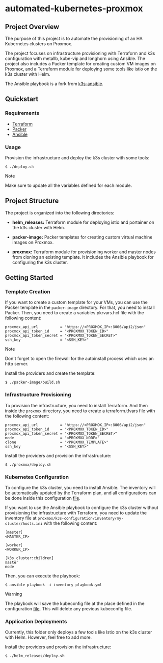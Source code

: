 # automated-kubernetes-proxmox

## Project Overview

The purpose of this project is to automate the provisioning of an HA Kubernetes clusters on Proxmox.

The project focuses on infrastructure provisioning with Terraform and k3s configuration with metallb, kube-vip and longhorn using Ansible. The project also includes a Packer template for creating custom VM images on Proxmox, and a Terraform module for deploying some tools like istio on the k3s cluster with Helm.

The Ansible playbook is a fork from [k3s-ansible](https://github.com/techno-tim/k3s-ansible).

## Quickstart

### Requirements

- [Terraform](https://www.terraform.io/downloads.html)
- [Packer](https://www.packer.io/downloads)
- [Ansible](https://docs.ansible.com/ansible/latest/installation_guide/intro_installation.html)

### Usage

Provision the infrastructure and deploy the k3s cluster with some tools:
```
$ ./deploy.sh
```

> [!NOTE]
> Make sure to update all the variables defined for each module.

## Project Structure

The project is organized into the following directories:

- **helm_releases:**
Terraform module for deploying istio and portainer on the k3s cluster with Helm.

- **packer-image:**
Packer templates for creating custom virtual machine images on Proxmox.

- **proxmox:**
Terraform module for provisioning worker and master nodes from cloning an existing template. It includes the Ansible playbook for configuring the k3s cluster.

## Getting Started

### Template Creation

If you want to create a custom template for your VMs, you can use the Packer template in the `packer-image` directory. For that, you need to install Packer. Then, you need to create a variables.pkrvars.hcl file with the following content:
```
proxmox_api_url          = "https://<PROXMOX_IP>:8006/api2/json"
proxmox_api_token_id     = "<PROXMOX_TOKEN_ID>"
proxmox_api_token_secret = "<PROXMOX_TOKEN_SECRET>"
ssh_key                  = "<SSH_KEY>"
```

> [!NOTE]
> Don't forget to open the firewall for the autoinstall process which uses an http server.

Install the providers and create the template:
```
$ ./packer-image/build.sh
```

### Infrastructure Provisioning

To provision the infrastructure, you need to install Terraform. And then inside the `proxmox` directory, you need to create a terraform.tfvars file with the following content:
```
proxmox_api_url          = "https://<PROXMOX_IP>:8006/api2/json"
proxmox_api_token_id     = "<PROXMOX_TOKEN_ID>"
proxmox_api_token_secret = "<PROXMOX_TOKEN_SECRET>"
node                     = "<PROXMOX_NODE>"
clone                    = "<PROXMOX_TEMPLATE>"
ssh_key                  = "<SSH_KEY>"
```

Install the providers and provision the infrastructure:
```
$ ./proxmox/deploy.sh
```

### Kubernetes Configuration

To configure the k3s cluster, you need to install Ansible. The inventory will be automatically updated by the Terraform plan, and all configurations can be done inside this configuration [file](proxmox/k3s-configuration/inventory/my-cluster/group_vars/all.yml).

If you want to use the Ansible playbook to configure the k3s cluster without provisioning the infrastructure with Terraform, you need to update the inventory file at `proxmox/k3s-configuration/inventory/my-cluster/hosts.ini` with the following content:
```
[master]
<MASTER_IP>

[worker]
<WORKER_IP>

[k3s_cluster:children]
master
node
```

Then, you can execute the playbook:
```
$ ansible-playbook -i inventory playbook.yml
```

> [!WARNING]
> The playbook will save the kubeconfig file at the place defined in the configuration [file](configuration-vm-k3s-kube-metallb/inventory/my-cluster/group_vars/all.yml). This will delete any previous kubeconfig file.

### Application Deployments

Currently, this folder only deploys a few tools like Istio on the k3s cluster with Helm. However, feel free to add more.

Install the providers and provision the infrastructure:
```
$ ./helm_releases/deploy.sh
```